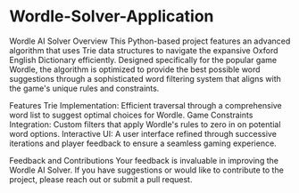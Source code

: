 # Wordle-Solver-Application
Wordle AI Solver
Overview
This Python-based project features an advanced algorithm that uses Trie data structures to navigate the expansive Oxford English Dictionary efficiently. Designed specifically for the popular game Wordle, the algorithm is optimized to provide the best possible word suggestions through a sophisticated word filtering system that aligns with the game's unique rules and constraints.

Features
Trie Implementation: Efficient traversal through a comprehensive word list to suggest optimal choices for Wordle.
Game Constraints Integration: Custom filters that apply Wordle's rules to zero in on potential word options.
Interactive UI: A user interface refined through successive iterations and player feedback to ensure a seamless gaming experience.


Feedback and Contributions
Your feedback is invaluable in improving the Wordle AI Solver. If you have suggestions or would like to contribute to the project, please reach out or submit a pull request.
